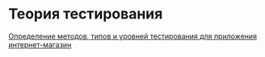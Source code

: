 # Теория тестирования
[Определение методов, типов и уровней тестирования для приложения интернет-магазин](https://docs.google.com/spreadsheets/d/1DcuPCv5762a-7raTaw4NHEaiOpfoqUoIC7eXjlZYDco/edit?usp=sharing)
